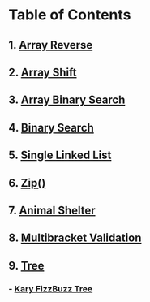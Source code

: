 # Table of Contents

## 1. [Array Reverse](/java-code-challenges/array_reverse.md)

## 2. [Array Shift](/java-code-challenges/array_shift.md)

## 3. [Array Binary Search](/java-code-challenges/array_binary_search.md)

## 4. [Binary Search](/java-code-challenges/binary_search.md)

## 5. [Single Linked List](/java-code-challenges/single-linked-list.md)

## 6. [Zip()](/java-code-challenges/zip.md)

## 7. [Animal Shelter](/java-code-challenges/animal_shelter.md)

## 8. [Multibracket Validation](/java-code-challenges/multibracket-validation.md)

## 9. [Tree](/java-code-challenges/Tree.md)
### - [Kary FizzBuzz Tree](/java-code-challenges/CC-READMEs/K-ary_Tree.md)
